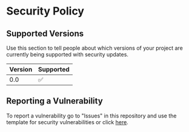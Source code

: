 # Security Policy

## Supported Versions

Use this section to tell people about which versions of your project are
currently being supported with security updates.

| Version | Supported          |
| ------- | ------------------ |
|   0.0   | :white_check_mark: |

## Reporting a Vulnerability

To report a vulnerability go to "Issues" in this repository and use the template for security vulnerabilities or click [here](https://github.com/JoelTapiaSalvador/Project-Acrot/issues/new?assignees=JoelTapiaSalvador&labels=Vulnerability&projects=&template=security-vulnerability.md&title=%5BVUL%5D).
